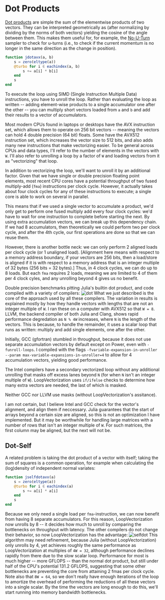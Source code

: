 # Dot Products

[Dot products](https://en.wikipedia.org/wiki/Dot_product) are simple the sum of the elementwise products of two vectors. They can be interpreted geometrically as (after normalizing by dividing by the norms of both vectors) yielding the cosine of the angle between them. This makes them useful for, for example, the [No-U-Turn](http://www.stat.columbia.edu/~gelman/research/published/nuts.pdf) sampler to check for u-turns (i.e., to check if the current momentum is no longer in the same direction as the change in position).

```julia
function jdotavx(a, b)
    s = zero(eltype(a))
    @turbo for i ∈ eachindex(a, b)
        s += a[i] * b[i]
    end
    s
end
```
To execute the loop using SIMD (Single Instruction Multiple Data) instructions, you have to unroll the loop. Rather than evaluating the loop as written -- adding element-wise products to a single accumulator one after the other -- you can multiply short vectors loaded from `a` and `b` and add their results to a vector of accumulators. 

Most modern CPUs found in laptops or desktops have the AVX instruction set, which allows them to operate on 256 bit vectors -- meaning the vectors can hold 4 double precision (64 bit) floats. Some have the AVX512 instruction set, which increases the vector size to 512 bits, and also adds many new instructions that make vectorizing easier. To be general across CPUs and data types, I'll refer to the number of elements in the vectors with `W`. I'll also refer to unrolling a loop by a factor of `W` and loading vectors from it as "vectorizing" that loop.

In addition to vectorizing the loop, we'll want to unroll it by an additional factor. Given that we have single or double precision floating point elements, most recent CPU cores have a potential throughput of two fused multiply-add (`fma`) instructions per clock cycle. However, it actually takes about four clock cycles for any of these instructions to execute; a single core is able to work on several in parallel.

This means that if we used a single vector to accumulate a product, we'd only get to perform one fused multiply add every four clock cycles: we'd have to wait for one instruction to complete before starting the next. By using extra accumulation vectors, we can break up this dependency chain.
If we had 8 accumulators, then theoretically we could perform two per clock cycle, and after the 4th cycle, our first operations are done so that we can reuse them.

However, there is another bottle neck: we can only perform 2 aligned loads per clock cycle (or 1 unaligned load). [Alignment here means with respect to a memory address boundary, if your vectors are 256 bits, then a load/store is aligned if it is with respect to a memory address that is an integer multiple of 32 bytes (256 bits = 32 bytes).]
Thus, in 4 clock cycles, we can do up to 8 loads. But each `fma` requires 2 loads, meaning we are limited to 4 of them per 4 clock cyles, and any unrolling beyond 4 gives us no benefit.

Double precision benchmarks pitting Julia's builtin dot product, and code compiled with a variety of compilers:
![dot](../assets/bench_dot_v2.png)
What we just described is the core of the approach used by all these compilers. The variation in results is explained mostly by how they handle vectors with lengths that are not an integer multiple of `W`. I ran these on a computer with AVX512 so that `W = 8`. LLVM, the backend compiler of both Julia and Clang, shows rapid performance degredation as `N % 4W` increases, where `N` is the length of the vectors.
This is because, to handle the remainder, it uses a scalar loop that runs as written: multiply and add single elements, one after the other. 

Initially, GCC (gfortran) stumbled in throughput, because it does not use separate accumulation vectors by default except on Power, even with `-funroll-loops`.
I compiled with the flags `-fvariable-expansion-in-unroller --param max-variable-expansions-in-unroller=4` to allow for 4 accumulation vectors, yielding good performance.

The Intel compilers have a secondary vectorized loop without any additional unrolling that masks off excess lanes beyond `N` (for when `N` isn't an integer multiple of `W`).
LoopVectorization uses `if/ifelse` checks to determine how many extra vectors are needed, the last of which is masked.

Neither GCC nor LLVM use masks (without LoopVectorization's assitance).

I am not certain, but I believe Intel and GCC check for the vector's alignment, and align them if neccessary. Julia guarantees that the start of arrays beyond a certain size are aligned, so this is not an optimization I have implemented. But it may be worthwhile for handling large matrices with a number of rows that isn't an integer multiple of `W`. For such matrices, the first column may be aligned, but the next will not be.

## Dot-Self

A related problem is taking the dot product of a vector with itself; taking the sum of squares is a common operation, for example when calculating the (log)density of independent normal variates:
```julia
function jselfdotavx(a)
    s = zero(eltype(a))
    @turbo for i ∈ eachindex(a)
        s += a[i] * a[i]
    end
    s
end
```
Because we only need a single load per `fma`-instruction, we can now benefit from having 8 separate accumulators.
For this reason, LoopVectorization now unrolls by 8 -- it decides how much to unroll by comparing the bottlenecks on throughput with latency. The other compilers do not change their behavior, so now LoopVectorization has the advantage:
![selfdot](../assets/bench_selfdot_v2.png)
This algorithm may need refinement, because Julia (without LoopVectorization) only unrolls by 4, yet achieves roughly the same performance as LoopVectorization at multiples of `4W = 32`, although performance declines rapidly from there due to the slow scalar loop. Performance for most is much higher -- more GFLOPS -- than the normal dot product, but still under half of the CPU's potential 131.2 GFLOPS, suggesting that some other bottlenecks are preventing the core from attaining 2 fmas per clock cycle.
Note also that `8W = 64`, so we don't really have enough iterations of the loop to amortize the overhead of performing the reductions of all these vectors into a single scalar.
By the time the vectors are long enough to do this, we'll start running into memory bandwidth bottlenecks.


